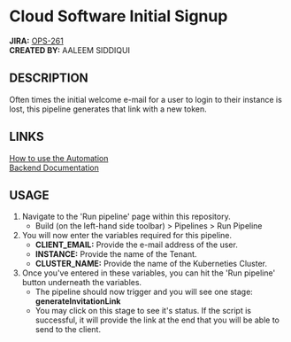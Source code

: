 # Cloud Software Initial Signup
**JIRA:** [OPS-261](https://www.google.com/) <br />
**CREATED BY:** AALEEM SIDDIQUI

## DESCRIPTION
Often times the initial welcome e-mail for a user to login to their instance is lost, this pipeline generates that link with a new token. 

## LINKS
[How to use the Automation](https://www.google.com/) <br />
[Backend Documentation](https://www.google.com/)

## USAGE
1. Navigate to the 'Run pipeline' page within this repository.
   - Build (on the left-hand side toolbar) > Pipelines > Run Pipeline
1. You will now enter the variables required for this pipeline. 
   - **CLIENT_EMAIL:** Provide the e-mail address of the user.
   - **INSTANCE:** Provide the name of the Tenant. 
   - **CLUSTER_NAME:** Provide the name of the Kuberneties Cluster.
1. Once you've entered in these variables, you can hit the 'Run pipeline' button underneath the variables.
   - The pipeline should now trigger and you will see one stage: **generateInvitationLink**
   - You may click on this stage to see it's status. If the script is successful, it will provide the link at the end that you will be able to send to the client.